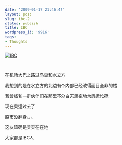 ```yaml
---
date: '2009-01-17 21:46:42'
layout: post
slug: ibc-2
status: publish
title: IBC
wordpress_id: '9916'
tags:
- Thoughts
---
```


[![IBC](https://lh6faa.bay.livefilestore.com/y1mf78EmwxnCOa1zJRIBDYI9rmeOG-doNUwo3RJrP3GUofKUq5_22d2x4MOItkDnol3QIBhWYWpZQA5ud-O04WQcjb0PeFrp0R9038llhWCsaKCL8hcxMcaZFliZFbb3SOzddxYE8NqyQ4/IBC_thumb[91].jpg)](https://lh6faa.bay.livefilestore.com/y1myIDvMzpJ3WnmK68P7OmMCt8Zhlg9ANuV9-8cwhwJ7CyfU4vhTjzjofUOl9KCWC5l6DVysOqvJGAnvMFC1dOqfT0ka0SweBw4Fy8dguLstxB0WrkEorHe807NSj4Eglp03aebAkxOJIU/IBC[95].jpg)

  

在机场大巴上路过鸟巢和水立方 

我想到的是在水立方的北边有个内部已经改得面目全非的楼 

我曾经和一群伙伴们在那里不分白天黑夜地为奥运忙碌 

现在奥运过去了 

股市没翻身。。。 

这友谊确是实实在在地 

大家都是IBC人  
